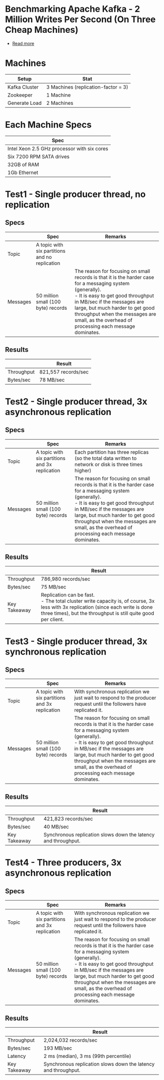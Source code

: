 # Benchmarking Apache Kafka - 2 Million Writes Per Second (On Three Cheap Machines)
- [Read more](https://engineering.linkedin.com/kafka/benchmarking-apache-kafka-2-million-writes-second-three-cheap-machines)

# Machines

| Setup         | Stat                                |
|---------------|-------------------------------------|
| Kafka Cluster | 3 Machines (replication-factor = 3) |
| Zookeeper     | 1 Machine                           |
| Generate Load | 2 Machines                          |

# Each Machine Specs

| Spec                                        |
|---------------------------------------------|
| Intel Xeon 2.5 GHz processor with six cores |
| Six 7200 RPM SATA drives                    |
| 32GB of RAM                                 |
| 1Gb Ethernet                                |

# Test1 - Single producer thread, no replication

## Specs

|          | Spec                                           | Remarks                                                                                                                                                                                                                                                                                                            |
|----------|------------------------------------------------|--------------------------------------------------------------------------------------------------------------------------------------------------------------------------------------------------------------------------------------------------------------------------------------------------------------------|
| Topic    | A topic with six partitions and no replication |                                                                                                                                                                                                                                                                                                                    |
| Messages | 50 million small (100 byte) records            | The reason for focusing on small records is that it is the harder case for a messaging system (generally). <br/>- It is easy to get good throughput in MB/sec if the messages are large, but much harder to get good throughput when the messages are small, as the overhead of processing each message dominates. |

## Results

|            | Result              |
|------------|---------------------|
| Throughput | 821,557 records/sec |
| Bytes/sec  | 78 MB/sec           |

# Test2 - Single producer thread, 3x asynchronous replication

## Specs

|          | Spec                                           | Remarks                                                                                                                                                                                                                                                                                                            |
|----------|------------------------------------------------|--------------------------------------------------------------------------------------------------------------------------------------------------------------------------------------------------------------------------------------------------------------------------------------------------------------------|
| Topic    | A topic with six partitions and 3x replication | Each partition has three replicas (so the total data written to network or disk is three times higher)                                                                                                                                                                                                             |
| Messages | 50 million small (100 byte) records            | The reason for focusing on small records is that it is the harder case for a messaging system (generally). <br/>- It is easy to get good throughput in MB/sec if the messages are large, but much harder to get good throughput when the messages are small, as the overhead of processing each message dominates. |

## Results

|              | Result                                                                                                                                                                                              |
|--------------|-----------------------------------------------------------------------------------------------------------------------------------------------------------------------------------------------------|
| Throughput   | 786,980 records/sec                                                                                                                                                                                 |
| Bytes/sec    | 75 MB/sec                                                                                                                                                                                           |
| Key Takeaway | Replication can be fast.<br/>- The total cluster write capacity is, of course, 3x less with 3x replication (since each write is done three times), but the throughput is still quite good per client. |

# Test3 - Single producer thread, 3x synchronous replication

## Specs

|          | Spec                                           | Remarks                                                                                                                                                                                                                                                                                                            |
|----------|------------------------------------------------|--------------------------------------------------------------------------------------------------------------------------------------------------------------------------------------------------------------------------------------------------------------------------------------------------------------------|
| Topic    | A topic with six partitions and 3x replication | With synchronous replication we just wait to respond to the producer request until the followers have replicated it.                                                                                                                                                                                                           |
| Messages | 50 million small (100 byte) records            | The reason for focusing on small records is that it is the harder case for a messaging system (generally). <br/>- It is easy to get good throughput in MB/sec if the messages are large, but much harder to get good throughput when the messages are small, as the overhead of processing each message dominates. |

## Results

|              | Result                                                         |
|--------------|----------------------------------------------------------------|
| Throughput   | 421,823 records/sec                                            |
| Bytes/sec    | 40 MB/sec                                                      |
| Key Takeaway | Synchronous replication slows down the latency and throughput. |

# Test4 - Three producers, 3x asynchronous replication

## Specs

|          | Spec                                           | Remarks                                                                                                                                                                                                                                                                                                            |
|----------|------------------------------------------------|--------------------------------------------------------------------------------------------------------------------------------------------------------------------------------------------------------------------------------------------------------------------------------------------------------------------|
| Topic    | A topic with six partitions and 3x replication | With synchronous replication we just wait to respond to the producer request until the followers have replicated it.                                                                                                                                                                                                           |
| Messages | 50 million small (100 byte) records            | The reason for focusing on small records is that it is the harder case for a messaging system (generally). <br/>- It is easy to get good throughput in MB/sec if the messages are large, but much harder to get good throughput when the messages are small, as the overhead of processing each message dominates. |

## Results

|              | Result                                                         |
|--------------|----------------------------------------------------------------|
| Throughput   | 2,024,032 records/sec                                          |
| Bytes/sec    | 193 MB/sec                                                     |
| Latency      | 2 ms (median), 3 ms (99th percentile)                          |
| Key Takeaway | Synchronous replication slows down the latency and throughput. |


